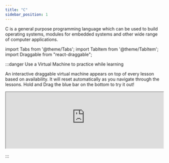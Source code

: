 ```yaml
---
title: "C"
sidebar_position: 1
---
```


C is a general purpose programming language which can be used to build operating systems, modules for embedded systems and other wide range of computer applications.

import Tabs from '@theme/Tabs';
import TabItem from '@theme/TabItem';
import Draggable from "react-draggable";

:::danger Use a Virtual Machine to practice while learning

An interactive draggable virtual machine appears on top of every lesson based on availability. It will reset automatically as you navigate through the lessons. Hold and Drag the blue bar on the bottom to try it out!

<Draggable>
  <div class="card-demo" style={{position: "relative", zIndex: 5,}}>
    <div
      class="card"
      style={{ backgroundColor: "#000000", position: "relative", zIndex: 5, height: "auto",}}
    >
      <iframe
        src="https://peaceful-bohr-249ea0.netlify.app/c.html"
        width="100%"
        height="180px"
        background= "black"
        overflow="hidden"
      ></iframe>
      <div class = "card__body" style={{ backgroundColor: "#1d9dff", position: "relative", zIndex: 5, width: "-50px", height: "auto",}}></div>
    </div>
  </div>
</Draggable>

:::
